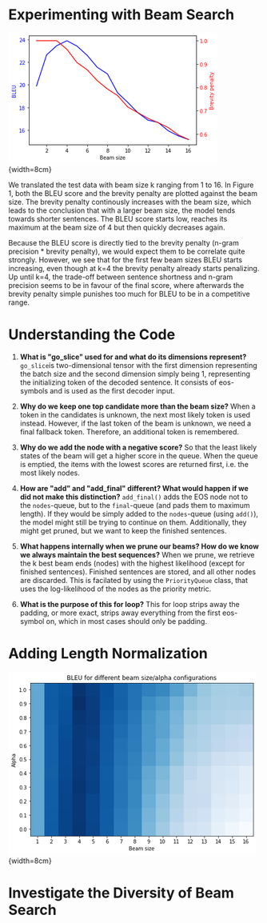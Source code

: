 # Experimenting with Beam Search

<!-- Visualize Bleu-Scores in an appropriate plot --->
<!-- One or two paragraphs of analysis --->
<!-- - What happens to the brevity penalty with increasing beam size--->
<!-- - Plot with BLEU (y) and brevity penalty (x) --->
<!-- - Effect of larger beam size at decoding time --->

![Relation of BLEU and the Brevity Penalty to Beam Size](img/bleu_beam_brevity.png){width=8cm}

We translated the test data with beam size k ranging from 1 to 16. In Figure 1, both the BLEU score and the brevity penalty are plotted against the beam size. The brevity penalty continously increases with the beam size, which leads to the conclusion that with a larger beam size, the model tends towards shorter sentences. The BLEU score starts low, reaches its maximum at the beam size of 4 but then quickly decreases again.

Because the BLEU score is directly tied to the brevity penalty (n-gram precision * brevity penalty), we would expect them to be correlate quite strongly.
However, we see that for the first few beam sizes BLEU starts increasing, even though at k=4 the brevity penalty already starts penalizing.
Up until k=4, the trade-off between sentence shortness and n-gram precision seems to be in favour of the final score, where afterwards the brevity penalty simple punishes too much for BLEU to be in a competitive range. 


# Understanding the Code

1. **What is "go_slice" used for and what do its dimensions represent?** `go_slice`is two-dimensional tensor with the first dimension representing the batch size and the second dimension simply being 1, representing the initializing token of the decoded sentence. It consists of eos-symbols and is used as the first decoder input. 

2. **Why do we keep one top candidate more than the beam size?** When a token in the candidates is unknown, the next most likely token is used instead. However, if the last token of the beam is unknown, we need a final fallback token. Therefore, an additional token is remembered.

3. **Why do we add the node with a negative score?** So that the least likely states of the beam will get a higher score in the queue. When the queue is emptied, the items with the lowest scores are returned first, i.e. the most likely nodes.

4. **How are "add" and "add_final" different? What would happen if we did not make this distinction?** `add_final()` adds the EOS node not to the `nodes`-queue, but to the `final`-queue (and pads them to maximum length). If they would be simply added to the `nodes`-queue (using `add()`), the model might still be trying to continue on them. Additionally, they might get pruned, but we want to keep the finished sentences. 
 
5. **What happens internally when we prune our beams? How do we know we always maintain the best sequences?** When we prune, we retrieve the k best beam ends (nodes) with the highest likelihood (except for finished sentences). Finished sentences are stored, and all other nodes are discarded. This is facilated by using the `PriorityQueue` class, that uses the log-likelihood of the nodes as the priority metric.

6. **What is the purpose of this for loop?** 
This for loop strips away the padding, or more exact, strips away everything from the first eos-symbol on, which in most cases should only be padding.

# Adding Length Normalization

![Heatmap of BLEU scores for different configurations of beam size and alpha](img/heatmap.png){width=8cm}

<!-- Find the optimal α value for the best beam size k from exercise 1 -->
<!-- Redo exercise 1, but this time with the new α. Does the best beam size k change? --->
<!-- - Visualizing BLEU-scores in an appropriate plot --->
<!-- - Discussion of the BLEU-scores --->
 
# Investigate the Diversity of Beam Search

<!-- With the best parameters (k,α) and normal beam search get n-best translation --->
<!-- With the best parameters (k,α) and diverse beam search get n-best translation --->

<!-- Compare the resulting translations --->
<!-- Experiment with different γ values (⚠⚠ Log Probabilities!) --->

<!-- Discuss findings --->
<!-- - Show examples --->
<!-- - Briefly explain diverse beam search implementation (could be done first) --->


